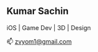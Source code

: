 ## Kumar Sachin
iOS | Game Dev | 3D | Design

📫 zvyom1@gmail.com

<!---
sachinkmr57/sachinkmr57 is a ✨ special ✨ repository because its `README.md` (this file) appears on your GitHub profile.
You can click the Preview link to take a look at your changes.
--->
